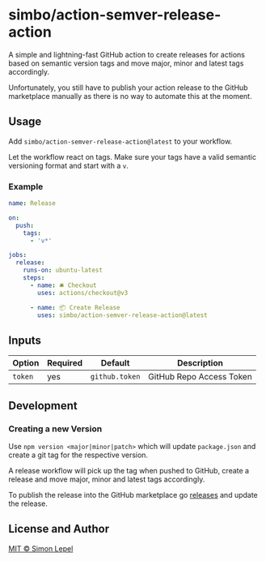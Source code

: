 # simbo/action-semver-release-action

A simple and lightning-fast GitHub action to create releases for actions based
on semantic version tags and move major, minor and latest tags accordingly.

Unfortunately, you still have to publish your action release to the GitHub
marketplace manually as there is no way to automate this at the moment.

## Usage

Add `simbo/action-semver-release-action@latest` to your workflow.

Let the workflow react on tags. Make sure your tags have a valid semantic
versioning format and start with a `v`.

### Example

```yml
name: Release

on:
  push:
    tags:
      - 'v*'

jobs:
  release:
    runs-on: ubuntu-latest
    steps:
      - name: 🛎 Checkout
        uses: actions/checkout@v3

      - name: 📦 Create Release
        uses: simbo/action-semver-release-action@latest
```

## Inputs

| Option  | Required | Default        | Description              |
| ------- | -------- | -------------- | ------------------------ |
| `token` | yes      | `github.token` | GitHub Repo Access Token |

## Development

### Creating a new Version

Use `npm version <major|minor|patch>` which will update `package.json` and
create a git tag for the respective version.

A release workflow will pick up the tag when pushed to GitHub, create a release
and move major, minor and latest tags accordingly.

To publish the release into the GitHub marketplace go
[releases](https://github.com/simbo/action-semver-release-action/releases) and
update the release.

## License and Author

[MIT &copy; Simon Lepel](http://simbo.mit-license.org/)
